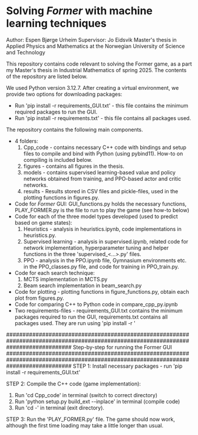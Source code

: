 # Solving *Former* with machine learning techniques

Author: Espen Bjørge Urheim
Supervisor: Jo Eidsvik
Master's thesis in Applied Physics and Mathematics at the Norwegian University of Science and Technology

This repository contains code relevant to solving the Former game, as a part my Master's thesis in Industrial Mathematics
of spring 2025. The contents of the repository are listed below.

We used Python version 3.12.7. After creating a virtual environment, we provide two options for downloading packages:
- Run 'pip install -r requirements_GUI.txt' - this file contains the minimum required packages to run the GUI.
- Run 'pip install -r requirements.txt'     - this file contains all packages used.

The repository contains the following main components.
- 4 folders:
    1) Cpp_code - contains necessary C++ code with bindings and setup files to compile and bind with Python (using pybind11). How-to on compiling is included below.
    2) figures - contains all figures in the thesis.
    3) models - contains supervised learning-based value and policy networks obtained from training, and PPO-based actor and critic networks.
    4) results - Results stored in CSV files and pickle-files, used in the plotting functions in figures.py.
- Code for *Former* GUI: GUI_functions.py holds the necessary functions, PLAY_FORMER.py is the file to run to play the game (see how-to below)
- Code for each of the three model types developed (used to predict based on game states):
    1) Heuristics - analysis in heuristics.ipynb, code implementations in heuristics.py.
    2) Supervised learning - analysis in supervised.ipynb, related code for network implementation, hyperparameter tuning and helper functions in the three 'supervised_<...>.py' files.
    3) PPO - analysis in the PPO.ipynb file, Gymnasium environments etc. in the PPO_classes.py file, and code for training in PPO_train.py.
- Code for each search technique:
    1) MCTS implementation in MCTS.py
    2) Beam search implementation in beam_search.py
- Code for plotting - plotting functions in figure_functions.py, obtain each plot from figures.py.
- Code for comparing C++ to Python code in compare_cpp_py.ipynb
- Two requirements-files - requirements_GUI.txt contains the minimum packages required to run the GUI, requirements.txt contains all packages used. They are run using 'pip install -r <filename>'

####################################################################################################################################
Step-by-step for running the Former GUI
####################################################################################################################################
STEP 1: Install necessary packages - run 'pip install -r requirements_GUI.txt'

STEP 2: Compile the C++ code (game implementation):
1) Run 'cd Cpp_code' in terminal (switch to correct directory)
2) Run 'python setup.py build_ext --inplace' in terminal (compile code)
3) Run 'cd -' in terminal (exit directory).

STEP 3: Run the 'PLAY_FORMER.py' file. The game should now work, although the first time loading may take a little longer than usual.